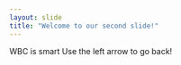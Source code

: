 ```yaml
---
layout: slide
title: "Welcome to our second slide!"
---
```

WBC is smart
Use the left arrow to go back!
